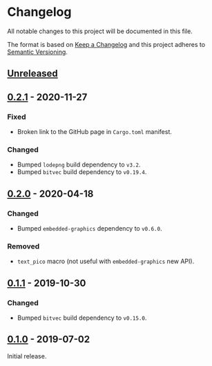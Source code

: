 # Changelog
All notable changes to this project will be documented in this file.

The format is based on [Keep a Changelog](http://keepachangelog.com/en/1.0.0/)
and this project adheres to [Semantic Versioning](http://semver.org/spec/v2.0.0.html).


## [Unreleased]

[Unreleased]: https://github.com/althonos/embedded-picofont/compare/v0.2.1...HEAD


## [0.2.1] - 2020-11-27

[0.2.1]: https://github.com/althonos/embedded-picofont/compare/v0.2.0...v0.2.1

### Fixed
- Broken link to the GitHub page in `Cargo.toml` manifest.

### Changed
- Bumped `lodepng` build dependency to `v3.2`.
- Bumped `bitvec` build dependency to `v0.19.4`.


## [0.2.0] - 2020-04-18

[0.2.0]: https://github.com/althonos/embedded-picofont/compare/v0.1.1...v0.2.0

### Changed
- Bumped `embedded-graphics` dependency to `v0.6.0`.
### Removed
- `text_pico` macro (not useful with `embedded-graphics` new API).


## [0.1.1] - 2019-10-30

[0.1.1]: https://github.com/althonos/embedded-picofont/compare/v0.1.0...v0.1.1

### Changed
- Bumped `bitvec` build dependency to `v0.15.0`.


## [0.1.0] - 2019-07-02

[0.1.0]: https://github.com/althonos/embedded-picofont/compare/2ae49c2...v0.1.0

Initial release.
